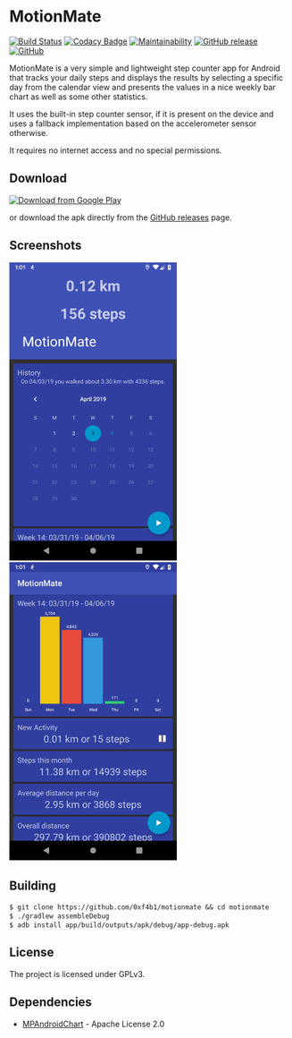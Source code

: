 # MotionMate

[![Build Status](https://travis-ci.org/0xf4b1/motionmate.svg?branch=master)](https://travis-ci.org/0xf4b1/motionmate)
[![Codacy Badge](https://api.codacy.com/project/badge/Grade/5528e26310324fb7b0908e5fd64911aa)](https://www.codacy.com/manual/tiefensuche/motionmate?utm_source=github.com&amp;utm_medium=referral&amp;utm_content=0xf4b1/motionmate&amp;utm_campaign=Badge_Grade)
[![Maintainability](https://api.codeclimate.com/v1/badges/f1dbf88de7d7702f94e0/maintainability)](https://codeclimate.com/github/0xf4b1/motionmate/maintainability)
[![GitHub release](https://img.shields.io/github/v/release/0xf4b1/motionmate.svg)](https://github.com/0xf4b1/motionmate/releases)
[![GitHub](https://img.shields.io/github/license/0xf4b1/motionmate.svg)](LICENSE)

MotionMate is a very simple and lightweight step counter app for Android that tracks your daily steps and displays the results by selecting a specific day from the calendar view and presents the values in a nice weekly bar chart as well as some other statistics.

It uses the built-in step counter sensor, if it is present on the device and uses a fallback implementation based on the accelerometer sensor otherwise.

It requires no internet access and no special permissions.

## Download

[<img src="https://play.google.com/intl/en_us/badges/images/generic/en_badge_web_generic.png"
      alt="Download from Google Play"
      height="80">](https://play.google.com/store/apps/details?id=com.tiefensuche.motionmate)

or download the apk directly from the [GitHub releases](https://github.com/0xf4b1/motionmate/releases) page.

## Screenshots

<img src="images/motionmate-screenshot-1.png" width="300"/> <img src="images/motionmate-screenshot-2.png" width="300"/>

## Building

	$ git clone https://github.com/0xf4b1/motionmate && cd motionmate
	$ ./gradlew assembleDebug
	$ adb install app/build/outputs/apk/debug/app-debug.apk

## License

The project is licensed under GPLv3.

## Dependencies

- [MPAndroidChart](https://github.com/PhilJay/MPAndroidChart) - Apache License 2.0